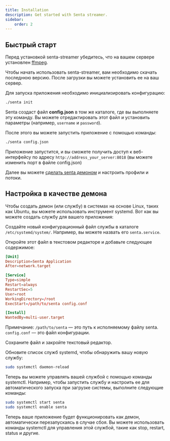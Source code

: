 ```yaml
---
title: Installation
description: Get started with Senta streamer.
sidebar:
    order: 2
---
```


## Быстрый старт

Перед установкой senta-streamer убедитесь, что на вашем сервере установлен [ffmpeg](https://ffmpeg.org/).

Чтобы начать использовать senta-streamer, вам необходимо скачать последнюю версию. После загрузки вы можете установить ее на ваш сервер.

Для запуска приложения необходимо инициализировать конфигурацию:

```bash [terminal]
./senta init
```

Senta создаст файл **config.json** в том же каталоге, где вы выполняете эту команду. Вы можете отредактировать этот файл и установить параметры (например, `username` и `password`).

После этого вы можете запустить приложение с помощью команды:

```bash [terminal]
./senta config.json
```

Приложение запустится, и вы сможете получить доступ к веб-интерфейсу по адресу `http://address_your_server:8018` (вы можете изменить порт в файле config.json)

Далее вы можете [сделать senta демоном](#set-as-demon) и настроить профили и потоки.

## Настройка в качестве демона

Чтобы создать демон (или службу) в системах на основе Linux, таких как Ubuntu, вы можете использовать инструмент systemd. Вот как вы можете создать службу для вашего приложения:

Создайте новый конфигурационный файл службы в каталоге `/etc/systemd/system/`. Например, вы можете назвать его `senta.service`.

Откройте этот файл в текстовом редакторе и добавьте следующее содержимое:

```toml
[Unit]
Description=Senta Application
After=network.target

[Service]
Type=simple
Restart=always
RestartSec=5
User=root
WorkingDirectory=/root
ExecStart=/path/to/senta config.conf

[Install]
WantedBy=multi-user.target
```

Примечание: `/path/to/senta` — это путь к исполняемому файлу senta. `config.conf` — это файл конфигурации.

Сохраните файл и закройте текстовый редактор.

Обновите список служб systemd, чтобы обнаружить вашу новую службу:

```bash [terminal]
sudo systemctl daemon-reload
```

Теперь вы можете управлять вашей службой с помощью команды systemctl. Например, чтобы запустить службу и настроить ее для автоматического запуска при загрузке системы, выполните следующие команды:

```bash [terminal]
sudo systemctl start senta
sudo systemctl enable senta
```

Теперь ваше приложение будет функционировать как демон, автоматически перезапускаясь в случае сбоя. Вы можете использовать команды systemctl для управления этой службой, такие как stop, restart, status и другие.